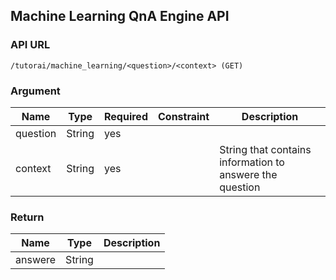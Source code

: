 ## Machine Learning QnA Engine API

### API URL
 ```
/tutorai/machine_learning/<question>/<context> (GET)
```

### Argument

| Name     | Type   | Required | Constraint | Description |
| -------- | ------ | -------- | ---------- | ----------- |
| question | String | yes      |            |             |
| context  | String | yes      |            | String that contains information to answere the question            |

### Return

| Name  | Type   | Description         |
| ----- | ------ | ------------------- |
| answere | String |                   |
